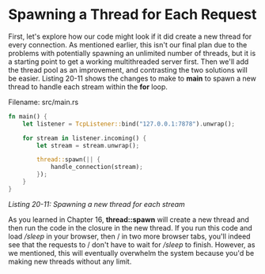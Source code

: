 # Spawning a Thread for Each Request

First, let's explore how our code might look if it did create a new thread for every connection. As
mentioned earlier, this isn't our final plan due to the problems with potentially spawning an
unlimited number of threads, but it is a starting point to get a working multithreaded server first.
Then we'll add the thread pool as an improvement, and contrasting the two solutions will be easier.
Listing 20-11 shows the changes to make to **main** to spawn a new thread to handle each stream
within the **for** loop.

Filename: src/main.rs
```rust
fn main() {
    let listener = TcpListener::bind("127.0.0.1:7878").unwrap();

    for stream in listener.incoming() {
        let stream = stream.unwrap();

        thread::spawn(|| {
            handle_connection(stream);
        });
    }
}
```
*Listing 20-11: Spawning a new thread for each stream*

As you learned in Chapter 16, **thread::spawn** will create a new thread and then run the code in the
closure in the new thread. If you run this code and load */sleep* in your browser, then / in two more
browser tabs, you'll indeed see that the requests to / don't have to wait for */sleep* to finish. However,
as we mentioned, this will eventually overwhelm the system because you'd be making new threads
without any limit.
